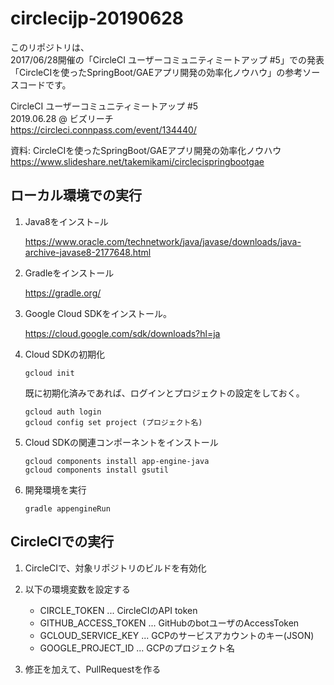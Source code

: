 # circlecijp-20190628

このリポジトリは、  
2017/06/28開催の「CircleCI ユーザーコミュニティミートアップ #5」での発表  
「CircleCIを使ったSpringBoot/GAEアプリ開発の効率化ノウハウ」の参考ソースコードです。

CircleCI ユーザーコミュニティミートアップ #5  
2019.06.28 @ ビズリーチ  
https://circleci.connpass.com/event/134440/

資料: CircleCIを使ったSpringBoot/GAEアプリ開発の効率化ノウハウ  
https://www.slideshare.net/takemikami/circlecispringbootgae

## ローカル環境での実行

1. Java8をインスト−ル

   https://www.oracle.com/technetwork/java/javase/downloads/java-archive-javase8-2177648.html

2. Gradleをインストール

   https://gradle.org/

3. Google Cloud SDKをインストール。

   https://cloud.google.com/sdk/downloads?hl=ja

4. Cloud SDKの初期化

   ```
   gcloud init
   ```

   既に初期化済みであれば、ログインとプロジェクトの設定をしておく。

   ```
   gcloud auth login
   gcloud config set project (プロジェクト名)
   ```

5. Cloud SDKの関連コンポーネントをインストール

   ```
   gcloud components install app-engine-java
   gcloud components install gsutil
   ```

6. 開発環境を実行

   ```
   gradle appengineRun
   ```


## CircleCIでの実行

1. CircleCIで、対象リポジトリのビルドを有効化

2. 以下の環境変数を設定する

   - CIRCLE_TOKEN	... CircleCIのAPI token
   - GITHUB_ACCESS_TOKEN ... GitHubのbotユーザのAccessToken
   - GCLOUD_SERVICE_KEY	... GCPのサービスアカウントのキー(JSON)
   - GOOGLE_PROJECT_ID ... GCPのプロジェクト名

3. 修正を加えて、PullRequestを作る
